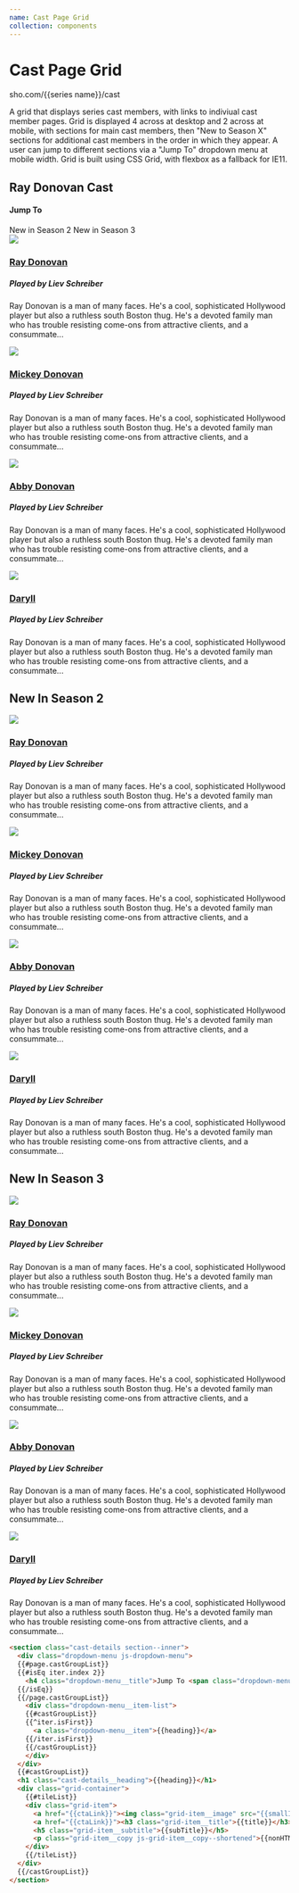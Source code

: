 ```yaml
---
name: Cast Page Grid
collection: components
---
```


# Cast Page Grid

sho.com/{{series name}}/cast

A grid that displays series cast members, with links to indiviual cast member pages. Grid is displayed 4 across at desktop and 2 across at mobile, with sections for main cast members, then "New to Season X" sections for additional cast members in the order in which they appear. A user can jump to different sections via a "Jump To" dropdown menu at mobile width. Grid is built using CSS Grid, with flexbox as a fallback for IE11.

<section class="cast-details section--inner">
  <h1 class="cast-details__heading">Ray Donovan Cast</h1>
  <div class="dropdown-menu js-dropdown-menu">
    <h4 class="dropdown-menu__title">Jump To <span class="dropdown-menu__arrow"></span></h4>
    <div class="dropdown-menu__item-list">
      <a class="dropdown-menu__item">New in Season 2</a>
      <a class="dropdown-menu__item">New in Season 3</a>
    </div>
  </div>
  <div class="grid-container">
    <div class="grid-item">
      <a href="{{ctaLink}}"><img class="grid-item__image" src="https://www.sho.com/site/image-bin/images/1002742_0_0/1002742_0_0_c-11983_200x200.jpg"/></a>
      <a href="{{ctaLink}}"><h3 class="grid-item__title">Ray Donovan</h3></a>
      <h5 class="grid-item__subtitle">Played by Liev Schreiber</h5>
      <p class="grid-item__copy js-grid-item__copy--shortened">Ray Donovan is a man of many faces. He's a cool, sophisticated Hollywood player but also a ruthless south Boston thug. He's a devoted family man who has trouble resisting come-ons from attractive clients, and a consummate...</p>
    </div>
     <div class="grid-item">
      <a href="#"><img class="grid-item__image" src="https://www.sho.com/site/image-bin/images/1002742_0_0/1002742_0_0_c-12001_200x200.jpg"/></a>
      <a href="#"><h3 class="grid-item__title">Mickey Donovan</h3></a>
      <h5 class="grid-item__subtitle">Played by Liev Schreiber</h5>
      <p class="grid-item__copy js-grid-item__copy--shortened">Ray Donovan is a man of many faces. He's a cool, sophisticated Hollywood player but also a ruthless south Boston thug. He's a devoted family man who has trouble resisting come-ons from attractive clients, and a consummate...</p>
    </div>
     <div class="grid-item">
      <a href="#"><img class="grid-item__image" src="https://www.sho.com/site/image-bin/images/1002742_0_0/1002742_0_0_c-11995_200x200.jpg"/></a>
      <a href="{{ctaLink}}"><h3 class="grid-item__title">Abby Donovan</h3></a>
      <h5 class="grid-item__subtitle">Played by Liev Schreiber</h5>
      <p class="grid-item__copy js-grid-item__copy--shortened">Ray Donovan is a man of many faces. He's a cool, sophisticated Hollywood player but also a ruthless south Boston thug. He's a devoted family man who has trouble resisting come-ons from attractive clients, and a consummate...</p>
    </div>
     <div class="grid-item">
      <a href="#"><img class="grid-item__image" src="https://www.sho.com/site/image-bin/images/1002742_0_0/1002742_0_0_c-11998_200x200.jpg"/></a>
      <a href="#"><h3 class="grid-item__title">Daryll</h3></a>
      <h5 class="grid-item__subtitle">Played by Liev Schreiber</h5>
      <p class="grid-item__copy js-grid-item__copy--shortened">Ray Donovan is a man of many faces. He's a cool, sophisticated Hollywood player but also a ruthless south Boston thug. He's a devoted family man who has trouble resisting come-ons from attractive clients, and a consummate...</p>
    </div>
  </div>
  <h1 class="cast-details__heading">New In Season 2</h1>
  <div class="grid-container">
    <div class="grid-item">
      <a href="{{ctaLink}}"><img class="grid-item__image" src="https://www.sho.com/site/image-bin/images/1002742_0_0/1002742_0_0_c-11983_200x200.jpg"/></a>
      <a href="{{ctaLink}}"><h3 class="grid-item__title">Ray Donovan</h3></a>
      <h5 class="grid-item__subtitle">Played by Liev Schreiber</h5>
      <p class="grid-item__copy js-grid-item__copy--shortened">Ray Donovan is a man of many faces. He's a cool, sophisticated Hollywood player but also a ruthless south Boston thug. He's a devoted family man who has trouble resisting come-ons from attractive clients, and a consummate...</p>
    </div>
     <div class="grid-item">
      <a href="#"><img class="grid-item__image" src="https://www.sho.com/site/image-bin/images/1002742_0_0/1002742_0_0_c-12001_200x200.jpg"/></a>
      <a href="#"><h3 class="grid-item__title">Mickey Donovan</h3></a>
      <h5 class="grid-item__subtitle">Played by Liev Schreiber</h5>
      <p class="grid-item__copy js-grid-item__copy--shortened">Ray Donovan is a man of many faces. He's a cool, sophisticated Hollywood player but also a ruthless south Boston thug. He's a devoted family man who has trouble resisting come-ons from attractive clients, and a consummate...</p>
    </div>
     <div class="grid-item">
      <a href="#"><img class="grid-item__image" src="https://www.sho.com/site/image-bin/images/1002742_0_0/1002742_0_0_c-11995_200x200.jpg"/></a>
      <a href="{{ctaLink}}"><h3 class="grid-item__title">Abby Donovan</h3></a>
      <h5 class="grid-item__subtitle">Played by Liev Schreiber</h5>
      <p class="grid-item__copy js-grid-item__copy--shortened">Ray Donovan is a man of many faces. He's a cool, sophisticated Hollywood player but also a ruthless south Boston thug. He's a devoted family man who has trouble resisting come-ons from attractive clients, and a consummate...</p>
    </div>
     <div class="grid-item">
      <a href="#"><img class="grid-item__image" src="https://www.sho.com/site/image-bin/images/1002742_0_0/1002742_0_0_c-11998_200x200.jpg"/></a>
      <a href="#"><h3 class="grid-item__title">Daryll</h3></a>
      <h5 class="grid-item__subtitle">Played by Liev Schreiber</h5>
      <p class="grid-item__copy js-grid-item__copy--shortened">Ray Donovan is a man of many faces. He's a cool, sophisticated Hollywood player but also a ruthless south Boston thug. He's a devoted family man who has trouble resisting come-ons from attractive clients, and a consummate...</p>
    </div>
  </div>
   <h1 class="cast-details__heading">New In Season 3</h1>
  <div class="grid-container">
    <div class="grid-item">
      <a href="{{ctaLink}}"><img class="grid-item__image" src="https://www.sho.com/site/image-bin/images/1002742_0_0/1002742_0_0_c-11983_200x200.jpg"/></a>
      <a href="{{ctaLink}}"><h3 class="grid-item__title">Ray Donovan</h3></a>
      <h5 class="grid-item__subtitle">Played by Liev Schreiber</h5>
      <p class="grid-item__copy js-grid-item__copy--shortened">Ray Donovan is a man of many faces. He's a cool, sophisticated Hollywood player but also a ruthless south Boston thug. He's a devoted family man who has trouble resisting come-ons from attractive clients, and a consummate...</p>
    </div>
     <div class="grid-item">
      <a href="#"><img class="grid-item__image" src="https://www.sho.com/site/image-bin/images/1002742_0_0/1002742_0_0_c-12001_200x200.jpg"/></a>
      <a href="#"><h3 class="grid-item__title">Mickey Donovan</h3></a>
      <h5 class="grid-item__subtitle">Played by Liev Schreiber</h5>
      <p class="grid-item__copy js-grid-item__copy--shortened">Ray Donovan is a man of many faces. He's a cool, sophisticated Hollywood player but also a ruthless south Boston thug. He's a devoted family man who has trouble resisting come-ons from attractive clients, and a consummate...</p>
    </div>
     <div class="grid-item">
      <a href="#"><img class="grid-item__image" src="https://www.sho.com/site/image-bin/images/1002742_0_0/1002742_0_0_c-11995_200x200.jpg"/></a>
      <a href="{{ctaLink}}"><h3 class="grid-item__title">Abby Donovan</h3></a>
      <h5 class="grid-item__subtitle">Played by Liev Schreiber</h5>
      <p class="grid-item__copy js-grid-item__copy--shortened">Ray Donovan is a man of many faces. He's a cool, sophisticated Hollywood player but also a ruthless south Boston thug. He's a devoted family man who has trouble resisting come-ons from attractive clients, and a consummate...</p>
    </div>
     <div class="grid-item">
      <a href="#"><img class="grid-item__image" src="https://www.sho.com/site/image-bin/images/1002742_0_0/1002742_0_0_c-11998_200x200.jpg"/></a>
      <a href="#"><h3 class="grid-item__title">Daryll</h3></a>
      <h5 class="grid-item__subtitle">Played by Liev Schreiber</h5>
      <p class="grid-item__copy js-grid-item__copy--shortened">Ray Donovan is a man of many faces. He's a cool, sophisticated Hollywood player but also a ruthless south Boston thug. He's a devoted family man who has trouble resisting come-ons from attractive clients, and a consummate...</p>
    </div>
  </div>
</section>

<style type="text/css">
  .site-sidebar,
  .site-sidebar-toggle {
    display: none;
  }

  .order-home-container {
    width: 100%;
    overflow: hidden;
  }

  .site-main {
    padding: 0;
  }

  .site-content {
    max-width: none;
  }
</style>
```html
<section class="cast-details section--inner">
  <div class="dropdown-menu js-dropdown-menu">
  {{#page.castGroupList}}
  {{#isEq iter.index 2}}
    <h4 class="dropdown-menu__title">Jump To <span class="dropdown-menu__arrow"></span></h4>
  {{/isEq}}
  {{/page.castGroupList}}
    <div class="dropdown-menu__item-list">
    {{#castGroupList}}
    {{^iter.isFirst}}
      <a class="dropdown-menu__item">{{heading}}</a>
    {{/iter.isFirst}}
    {{/castGroupList}}
    </div>
  </div>
  {{#castGroupList}}
  <h1 class="cast-details__heading">{{heading}}</h1>
  <div class="grid-container">
    {{#tileList}}
    <div class="grid-item">
      <a href="{{ctaLink}}"><img class="grid-item__image" src="{{smallImageUrl}}"/></a>
      <a href="{{ctaLink}}"><h3 class="grid-item__title">{{title}}</h3></a>
      <h5 class="grid-item__subtitle">{{subTitle}}</h5>
      <p class="grid-item__copy js-grid-item__copy--shortened">{{nonHTMLDescription}}</p>
    </div>
    {{/tileList}}
  </div>
  {{/castGroupList}}
</section>
```